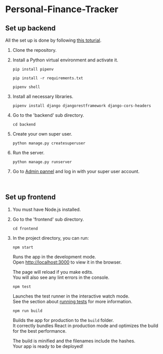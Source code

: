 # Personal-Finance-Tracker

## Set up backend

All the set up is done by following [this toturial](https://www.digitalocean.com/community/tutorials/build-a-to-do-application-using-django-and-react).

1. Clone the repository. 

2. Install a Python virtual environment and activate it.
    ```
    pip install pipenv
    ```
    ```
    pip install -r requirements.txt
    ```
    ```
    pipenv shell
    ```

3. Install all necessary libraries.
    ```
    pipenv install django djangorestframework django-cors-headers
    ```

4. Go to the 'backend' sub directory.
    ```
    cd backend
    ```

5. Create your own super user.
    ```
    python manage.py createsuperuser
    ```

6. Run the server.
    ```
    python manage.py runserver
    ```

7. Go to [Admin pannel](http://localhost:8000/admin) and log in with your super user account.

<br/>

## Set up frontend

1. You must have Node.js installed.

2. Go to the 'frontend' sub directory.
    ```
    cd frontend
    ```

3. In the project directory, you can run:

    ```
    npm start
    ```

    Runs the app in the development mode.\
    Open [http://localhost:3000](http://localhost:3000) to view it in the browser.

    The page will reload if you make edits.\
    You will also see any lint errors in the console.

    ```
    npm test
    ```

    Launches the test runner in the interactive watch mode.\
    See the section about [running tests](https://facebook.github.io/create-react-app/docs/running-tests) for more information.

    ```
    npm run build
    ```

    Builds the app for production to the `build` folder.\
    It correctly bundles React in production mode and optimizes the build for the best performance.

    The build is minified and the filenames include the hashes.\
    Your app is ready to be deployed!